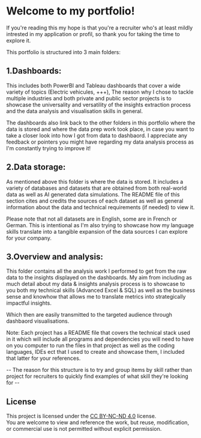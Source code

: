 # Welcome to my portfolio! 

If you're reading this my hope is that you're a recruiter who's at least mildly intrested in my application or profil, so thank you for taking the time to explore it.

This portfolio is structured into 3 main folders:

## 1.Dashboards:

This includes both PowerBI and Tableau dashboards that cover a wide variety of topics (Electric vehicules, +++), The reason why I chose to tackle multiple industries and both private and public sector projects is to showcase the universality and versatility of the insights extraction process and the data analysis and visualisation skills in general.

The dashboards also link back to the other folders in this portfolio where the data is stored and where the data prep work took place, in case you want to take a closer look into how I got from data to dashbaord. I appreciate any feedback or pointers you might have regarding my data analysis process as I'm constantly trying to improve it!

## 2.Data storage:

As mentioned above this folder is where the data is stored. It includes a variety of databases and datasets that are obtained from both real-world data as well as AI generated data simulations. The README file of this section cites and credits the sources of each dataset as well as general information about the data and technical requirements (if needed) to view it.

Please note that not all datasets are in English, some are in French or German. This is intentional as I'm also trying to showcase how my language skills translate into a tangible expansion of the data sources I can explore for your company.

## 3.Overview and analysis:

This folder contains all the analysis work I performed to get from the raw data to the insights displayed on the dashboards. 
My aim from including as much detail about my data & insights analysis process is to showcase to you both my technical skills (Advanced Excel & SQL) as well as the business sense and knowhow that allows me to translate metrics into strategically impactful insights. 

Which then are easily transmitted to the targeted audience through dashbaord visualisations.


Note: Each project has a README file that covers the technical stack used in it which will include all programs and dependencies you will need to have on you computer to run the files in that project as well as the coding languages, IDEs ect that I used to create and showcase them, I included that latter for your references.

-- The reason for this structure is to try and group items by skill rather than project for recruiters to quickly find examples of what skill they're looking for --

## License
This project is licensed under the [CC BY-NC-ND 4.0](https://creativecommons.org/licenses/by-nc-nd/4.0/) license.  
You are welcome to view and reference the work, but reuse, modification, or commercial use is not permitted without explicit permission.
